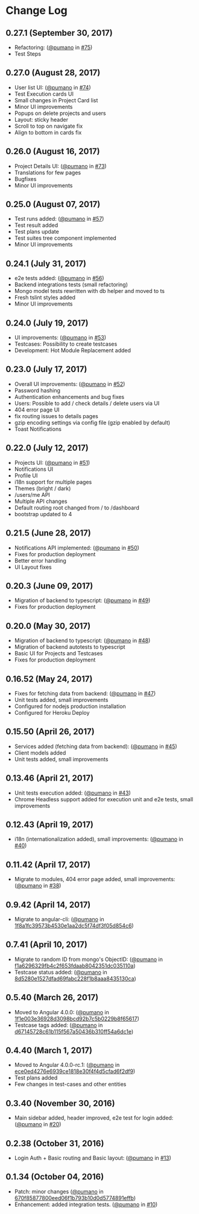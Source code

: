 # Change Log

## 0.27.1 (September 30, 2017)
- Refactoring: ([@pumano](https://github.com/pumano) in [#75](https://github.com/test-storage/test-storage/pull/75))
- Test Steps

## 0.27.0 (August 28, 2017)
- User list UI: ([@pumano](https://github.com/pumano) in [#74](https://github.com/test-storage/test-storage/pull/74))
- Test Execution cards UI
- Small changes in Project Card list
- Minor UI improvements
- Popups on delete projects and users
- Layout: sticky header
- Scroll to top on navigate fix
- Align to bottom in cards fix

## 0.26.0 (August 16, 2017)
- Project Details UI: ([@pumano](https://github.com/pumano) in [#73](https://github.com/test-storage/test-storage/pull/73))
- Translations for few pages
- Bugfixes
- Minor UI improvements

## 0.25.0 (August 07, 2017)
- Test runs added: ([@pumano](https://github.com/pumano) in [#57](https://github.com/test-storage/test-storage/pull/57))
- Test result added
- Test plans update
- Test suites tree component implemented
- Minor UI improvements

## 0.24.1 (July 31, 2017)
- e2e tests added: ([@pumano](https://github.com/pumano) in [#56](https://github.com/test-storage/test-storage/pull/56))
- Backend integrations tests (small refactoring)
- Mongo model tests rewritten with db helper and moved to ts
- Fresh tslint styles added
- Minor UI improvements

## 0.24.0 (July 19, 2017)
- UI improvements: ([@pumano](https://github.com/pumano) in [#53](https://github.com/test-storage/test-storage/pull/53))
- Testcases: Possibility to create testcases
- Development: Hot Module Replacement added

## 0.23.0 (July 17, 2017)
- Overall UI improvements: ([@pumano](https://github.com/pumano) in [#52](https://github.com/test-storage/test-storage/pull/52))
- Password hashing
- Authentication enhancements and bug fixes
- Users: Possible to add / check details / delete users via UI
- 404 error page UI
- fix routing issues to details pages
- gzip encoding settings via config file (gzip enabled by default)
- Toast Notifications

## 0.22.0 (July 12, 2017)
- Projects UI: ([@pumano](https://github.com/pumano) in [#51](https://github.com/test-storage/test-storage/pull/51))
- Notifications UI
- Profile UI
- i18n support for multiple pages
- Themes (bright / dark)
- /users/me API
- Multiple API changes
- Default routing root changed from / to /dashboard
- bootstrap updated to 4

## 0.21.5 (June 28, 2017)
- Notifications API implemented: ([@pumano](https://github.com/pumano) in [#50](https://github.com/test-storage/test-storage/pull/50))
- Fixes for production deployment
- Better error handling
- UI Layout fixes

## 0.20.3 (June 09, 2017)
- Migration of backend to typescript: ([@pumano](https://github.com/pumano) in [#49](https://github.com/test-storage/test-storage/pull/49))
- Fixes for production deployment

## 0.20.0 (May 30, 2017)
- Migration of backend to typescript: ([@pumano](https://github.com/pumano) in [#48](https://github.com/test-storage/test-storage/pull/48))
- Migration of backend autotests to typescript
- Basic UI for Projects and Testcases
- Fixes for production deployment

## 0.16.52 (May 24, 2017)
- Fixes for fetching data from backend: ([@pumano](https://github.com/pumano) in [#47](https://github.com/test-storage/test-storage/pull/47))
- Unit tests added, small improvements
- Configured for nodejs production installation
- Configured for Heroku Deploy

## 0.15.50 (April 26, 2017)
- Services added (fetching data from backend): ([@pumano](https://github.com/pumano) in [#45](https://github.com/test-storage/test-storage/pull/45))
- Client models added
- Unit tests added, small improvements

## 0.13.46 (April 21, 2017)
- Unit tests execution added: ([@pumano](https://github.com/pumano) in [#43](https://github.com/test-storage/test-storage/pull/43))
- Chrome Headless support added for execution unit and e2e tests, small improvements

## 0.12.43 (April 19, 2017)
- i18n (internationalization added), small improvements: ([@pumano](https://github.com/pumano) in [#40](https://github.com/test-storage/test-storage/pull/40))

## 0.11.42 (April 17, 2017)
- Migrate to modules, 404 error page added, small improvements: ([@pumano](https://github.com/pumano) in [#38](https://github.com/test-storage/test-storage/pull/38))

## 0.9.42 (April 14, 2017)
- Migrate to angular-cli: ([@pumano](https://github.com/pumano) in [1f8a1fc39573b4530e1aa2dc5f74df3f05d854c6](https://github.com/test-storage/test-storage/commit/1f8a1fc39573b4530e1aa2dc5f74df3f05d854c6))

## 0.7.41 (April 10, 2017)
- Migrate to random ID from mongo's ObjectID: ([@pumano](https://github.com/pumano) in [f1a6296329fb4c2f653fdaab8042351dc035110a](https://github.com/test-storage/test-storage/commit/f1a6296329fb4c2f653fdaab8042351dc035110a))
- Testcase status added: ([@pumano](https://github.com/pumano) in [8d5280e1527dfad69fabc228f1b8aaa8435130ca](https://github.com/test-storage/test-storage/commit/8d5280e1527dfad69fabc228f1b8aaa8435130ca))

## 0.5.40 (March 26, 2017)
- Moved to Angular 4.0.0: ([@pumano](https://github.com/pumano) in [1f1e003e36928d3098bcd92b7c5b0229b8f65617](https://github.com/test-storage/test-storage/commit/1f1e003e36928d3098bcd92b7c5b0229b8f65617))
- Testcase tags added: ([@pumano](https://github.com/pumano) in [d67145728c61b115f567a50436b310ff54a6dc1e](https://github.com/test-storage/test-storage/commit/d67145728c61b115f567a50436b310ff54a6dc1e))

## 0.4.40 (March 1, 2017)
- Moved to Angular 4.0.0-rc.1: ([@pumano](https://github.com/pumano) in [ece0ed4276e6939ce1818e30f4f4d5cfad6f2df9](https://github.com/test-storage/test-storage/commit/ece0ed4276e6939ce1818e30f4f4d5cfad6f2df9))
- Test plans added
- Few changes in test-cases and other entities

## 0.3.40 (November 30, 2016)
  - Main sidebar added, header improved, e2e test for login added: ([@pumano](https://github.com/pumano) in [#20](https://github.com/test-storage/test-storage/pull/20))

## 0.2.38 (October 31, 2016)
  - Login Auth + Basic routing and Basic layout: ([@pumano](https://github.com/pumano) in [#13](https://github.com/test-storage/test-storage/pull/13))

## 0.1.34 (October 04, 2016)
  - Patch: minor changes ([@pumano](https://github.com/pumano) in [670f85877800eed06f1b793b10d0d5774891effb](https://github.com/test-storage/test-storage/commit/670f85877800eed06f1b793b10d0d5774891effb))
  - Enhancement: added integration tests. ([@pumano](https://github.com/pumano) in [#10](https://github.com/test-storage/test-storage/pull/10))
